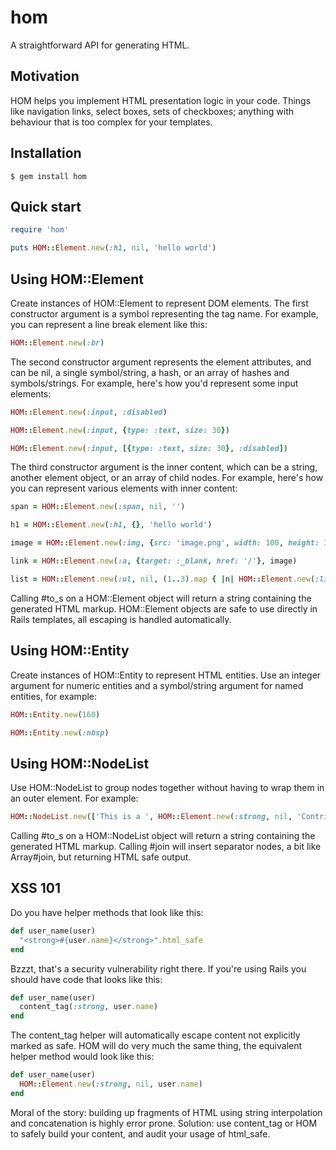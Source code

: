 # hom


A straightforward API for generating HTML.


## Motivation

HOM helps you implement HTML presentation logic in your code. Things like
navigation links, select boxes, sets of checkboxes; anything with behaviour
that is too complex for your templates.


## Installation

    $ gem install hom


## Quick start

```ruby
require 'hom'

puts HOM::Element.new(:h1, nil, 'hello world')
```


## Using HOM::Element

Create instances of HOM::Element to represent DOM elements. The first
constructor argument is a symbol representing the tag name. For example,
you can represent a line break element like this:

```ruby
HOM::Element.new(:br)
```

The second constructor argument represents the element attributes, and can be
nil, a single symbol/string, a hash, or an array of hashes and symbols/strings.
For example, here's how you'd represent some input elements:

```ruby
HOM::Element.new(:input, :disabled)

HOM::Element.new(:input, {type: :text, size: 30})

HOM::Element.new(:input, [{type: :text, size: 30}, :disabled])
```

The third constructor argument is the inner content, which can be a string,
another element object, or an array of child nodes. For example, here's how
you can represent various elements with inner content:

```ruby
span = HOM::Element.new(:span, nil, '')

h1 = HOM::Element.new(:h1, {}, 'hello world')

image = HOM::Element.new(:img, {src: 'image.png', width: 100, height: 30})

link = HOM::Element.new(:a, {target: :_blank, href: '/'}, image)

list = HOM::Element.new(:ul, nil, (1..3).map { |n| HOM::Element.new(:li, nil, n) })
```

Calling #to_s on a HOM::Element object will return a string containing the
generated HTML markup. HOM::Element objects are safe to use directly in Rails
templates, all escaping is handled automatically.


## Using HOM::Entity

Create instances of HOM::Entity to represent HTML entities. Use an integer
argument for numeric entities and a symbol/string argument for named entities,
for example:

```ruby
HOM::Entity.new(160)

HOM::Entity.new(:nbsp)
```


## Using HOM::NodeList

Use HOM::NodeList to group nodes together without having to wrap them in an
outer element. For example:

```ruby
HOM::NodeList.new(['This is a ', HOM::Element.new(:strong, nil, 'Contrived'), ' example'])
```

Calling #to_s on a HOM::NodeList object will return a string containing the
generated HTML markup. Calling #join will insert separator nodes, a bit like
Array#join, but returning HTML safe output.


## XSS 101

Do you have helper methods that look like this:

```ruby
def user_name(user)
  "<strong>#{user.name}</strong>".html_safe
end
```

Bzzzt, that's a security vulnerability right there. If you're using Rails
you should have code that looks like this:

```ruby
def user_name(user)
  content_tag(:strong, user.name)
end
```

The content_tag helper will automatically escape content not explicitly
marked as safe. HOM will do very much the same thing, the equivalent helper
method would look like this:

```ruby
def user_name(user)
  HOM::Element.new(:strong, nil, user.name)
end
```

Moral of the story: building up fragments of HTML using string interpolation
and concatenation is highly error prone. Solution: use content_tag or HOM to
safely build your content, and audit your usage of html_safe.
